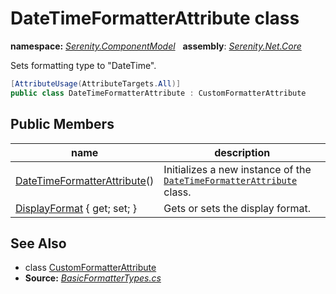 # DateTimeFormatterAttribute class
**namespace:** *[Serenity.ComponentModel](../README.md#serenity.componentmodel-namespace)*   **assembly**: *[Serenity.Net.Core](../README.md)*

Sets formatting type to "DateTime".

```csharp
[AttributeUsage(AttributeTargets.All)]
public class DateTimeFormatterAttribute : CustomFormatterAttribute
```

## Public Members

| name | description |
| --- | --- |
| [DateTimeFormatterAttribute](DateTimeFormatterAttribute/DateTimeFormatterAttribute.md)() | Initializes a new instance of the [`DateTimeFormatterAttribute`](DateTimeFormatterAttribute.md) class. |
| [DisplayFormat](DateTimeFormatterAttribute/DisplayFormat.md) { get; set; } | Gets or sets the display format. |

## See Also

* class [CustomFormatterAttribute](CustomFormatterAttribute.md)
* **Source:** *[BasicFormatterTypes.cs](https://github.com/serenity-is/Serenity/blob/master/src/Serenity.Net.Core/ComponentModel/Columns/Formatting/BasicFormatterTypes.cs)*
